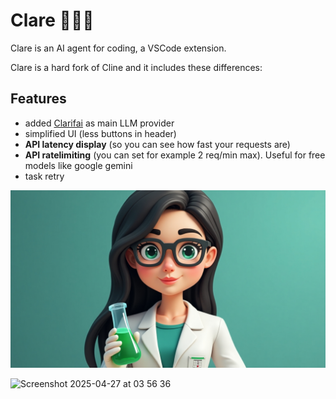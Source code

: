 # Clare 👩🏻‍🔬
Clare is an AI agent for coding, a VSCode extension.

Clare is a hard fork of Cline and it includes these differences:

## Features
- added [Clarifai](https://clarifai.com) as main LLM provider
- simplified UI (less buttons in header)
- **API latency display** (so you can see how fast your requests are)
- **API ratelimiting** (you can set for example 2 req/min max). Useful for free models like google gemini
- task retry


![](./docs/clare.jpg)


<img width="1066" alt="Screenshot 2025-04-27 at 03 56 36" src="https://github.com/user-attachments/assets/1e0f2344-b217-4c4b-8de9-0ed8024babea" />
